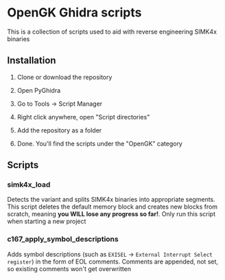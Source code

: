 # OpenGK Ghidra scripts 

This is a collection of scripts used to aid with reverse engineering SIMK4x binaries

## Installation

1. Clone or download the repository

1. Open PyGhidra

2. Go to Tools -> Script Manager 

3. Right click anywhere, open "Script directories"

4. Add the repository as a folder

5. Done. You'll find the scripts under the "OpenGK" category

## Scripts

### simk4x_load

Detects the variant and splits SIMK4x binaries into appropriate segments. 
This script deletes the default memory block and creates new blocks from scratch,
meaning **you WILL lose any progress so far!**. Only run this script when starting a new project

### c167_apply_symbol_descriptions

Adds symbol descriptions (such as `EXISEL` -> `External Interrupt Select register`) in the form of EOL comments.
Comments are appended, not set, so existing comments won't get overwritten